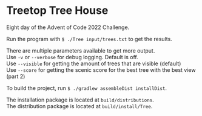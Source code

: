 # Treetop Tree House

Eight day of the Advent of Code 2022 Challenge.

Run the program with `$ ./Tree input/trees.txt` to get the results.

There are multiple parameters available to get more output.  
Use `-v` or `--verbose` for debug logging. Default is off.  
Use `--visible` for getting the amount of trees that are visible (default)  
Use `--score` for getting the scenic score for the best tree with the best view (part 2)

To build the project, run `$ ./gradlew assembleDist installDist`.

The installation package is located at `build/distributions`.  
The distribution package is located at `build/install/Tree`.
